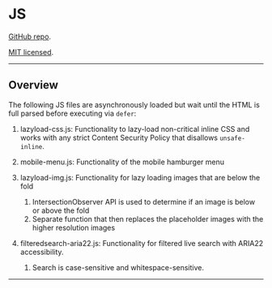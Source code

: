 # JS

[GitHub repo](https://github.com/paultran47/paultran47.github.io).

[MIT licensed](https://github.com/paultran47/paultran47.github.io/blob/master/LICENCE.md).

---

## Overview

The following JS files are asynchronously loaded but wait until the HTML is full
parsed before executing via `defer`:

1. lazyload-css.js: Functionality to lazy-load non-critical inline CSS and works
with any strict Content Security Policy that disallows `unsafe-inline`.

2. mobile-menu.js: Functionality of the mobile hamburger menu

3. lazyload-img.js: Functionality for lazy loading images that are below the fold
    1. IntersectionObserver API is used to determine if an image is below or
  above the fold
    2. Separate function that then replaces the placeholder images with the
  higher resolution images

4. filteredsearch-aria22.js: Functionality for filtered live search with ARIA22 accessibility.
    1. Search is case-sensitive and whitespace-sensitive.

---
